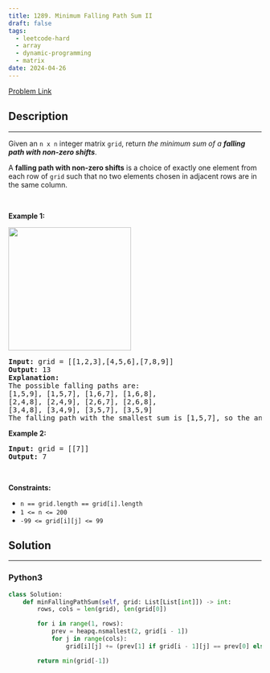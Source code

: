 ```yaml
---
title: 1289. Minimum Falling Path Sum II
draft: false
tags: 
  - leetcode-hard
  - array
  - dynamic-programming
  - matrix
date: 2024-04-26
---
```


[Problem Link](https://leetcode.com/problems/minimum-falling-path-sum-ii/)

## Description

---
<p>Given an <code>n x n</code> integer matrix <code>grid</code>, return <em>the minimum sum of a <strong>falling path with non-zero shifts</strong></em>.</p>

<p>A <strong>falling path with non-zero shifts</strong> is a choice of exactly one element from each row of <code>grid</code> such that no two elements chosen in adjacent rows are in the same column.</p>

<p>&nbsp;</p>
<p><strong class="example">Example 1:</strong></p>
<img alt="" src="https://assets.leetcode.com/uploads/2021/08/10/falling-grid.jpg" style="width: 244px; height: 245px;" />
<pre>
<strong>Input:</strong> grid = [[1,2,3],[4,5,6],[7,8,9]]
<strong>Output:</strong> 13
<strong>Explanation:</strong> 
The possible falling paths are:
[1,5,9], [1,5,7], [1,6,7], [1,6,8],
[2,4,8], [2,4,9], [2,6,7], [2,6,8],
[3,4,8], [3,4,9], [3,5,7], [3,5,9]
The falling path with the smallest sum is&nbsp;[1,5,7], so the answer is&nbsp;13.
</pre>

<p><strong class="example">Example 2:</strong></p>

<pre>
<strong>Input:</strong> grid = [[7]]
<strong>Output:</strong> 7
</pre>

<p>&nbsp;</p>
<p><strong>Constraints:</strong></p>

<ul>
	<li><code>n == grid.length == grid[i].length</code></li>
	<li><code>1 &lt;= n &lt;= 200</code></li>
	<li><code>-99 &lt;= grid[i][j] &lt;= 99</code></li>
</ul>


## Solution

---
### Python3
``` py title='minimum-falling-path-sum-ii'
class Solution:
    def minFallingPathSum(self, grid: List[List[int]]) -> int:
        rows, cols = len(grid), len(grid[0])

        for i in range(1, rows):
            prev = heapq.nsmallest(2, grid[i - 1])
            for j in range(cols):
                grid[i][j] += (prev[1] if grid[i - 1][j] == prev[0] else prev[0])

        return min(grid[-1])
```

